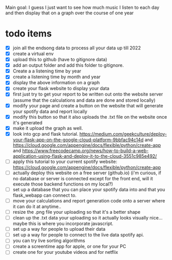 
Main goal:
I guess I just want to see how much music I listen to each day and then display that on a graph over the course of one year 



# todo items 
- [x] join all the endsong data to process all your data up till 2022 
- [x] create a virtual env 
- [x] upload this to github (have to gitignore data)
- [x] add an output folder and add this folder to gitignore.
- [x] Create a a listening time by year  
- [x] create a listening time by month and year 
- [x] display the above information on a graph 
- [x] create your flask website to display your data
- [x] first just try to get your report to be written out onto the website server (assume that the calculations and data are done and stored locally)
- [x] modify your page and create a button on the website that will generate your spotify data and report locally 
- [x] modify this button so that it also uploads the .txt file on the website once it's generated
- [x] make it upload the graph as well.
- [x] look into gcp and flask tutorial. https://medium.com/geekculture/deploy-your-flask-app-on-the-google-cloud-platform-9bbfac94c14d and https://cloud.google.com/appengine/docs/flexible/python/create-app and https://www.freecodecamp.org/news/how-to-build-a-web-application-using-flask-and-deploy-it-to-the-cloud-3551c985e492/ 
- [ ] apply this tutorial to your current spotify website: https://cloud.google.com/appengine/docs/flexible/python/create-app
- [ ] actually deploy this website on a free server (github.io) (i'm curious, if no database or server is connected except for the front end, will it execute those backend functions on my local?)
- [ ] set up a database that you can place your spotify data into and that you flask_webapp can connect to. 
- [ ] move your calculations and report generation code onto a server where it can do it at anytime..
- [ ] resize the .png file your uploading so that it's a better shape 
- [ ] clean up the .txt data your uploading so it actually looks visually nice... maybe this is where you incorporate javascript.
- [ ] set up a way for people to upload their data 
- [ ] set up a way for people to connect to the live data spotify api.
- [ ] you can try live sorting algorithms 
- [ ] create a screentime app for apple, or one for your PC 
- [ ] create one for your youtube videos and for netflix